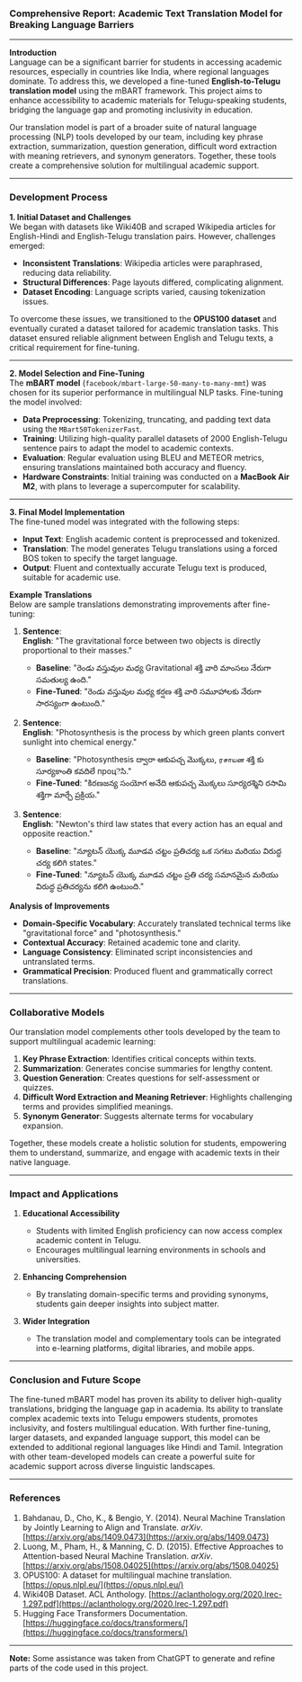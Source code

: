 ### Comprehensive Report: Academic Text Translation Model for Breaking Language Barriers

---

**Introduction**  
Language can be a significant barrier for students in accessing academic resources, especially in countries like India, where regional languages dominate. To address this, we developed a fine-tuned **English-to-Telugu translation model** using the mBART framework. This project aims to enhance accessibility to academic materials for Telugu-speaking students, bridging the language gap and promoting inclusivity in education.

Our translation model is part of a broader suite of natural language processing (NLP) tools developed by our team, including key phrase extraction, summarization, question generation, difficult word extraction with meaning retrievers, and synonym generators. Together, these tools create a comprehensive solution for multilingual academic support.

---

### **Development Process**  

**1. Initial Dataset and Challenges**  
We began with datasets like Wiki40B and scraped Wikipedia articles for English-Hindi and English-Telugu translation pairs. However, challenges emerged:  
- **Inconsistent Translations**: Wikipedia articles were paraphrased, reducing data reliability.  
- **Structural Differences**: Page layouts differed, complicating alignment.  
- **Dataset Encoding**: Language scripts varied, causing tokenization issues.  

To overcome these issues, we transitioned to the **OPUS100 dataset** and eventually curated a dataset tailored for academic translation tasks. This dataset ensured reliable alignment between English and Telugu texts, a critical requirement for fine-tuning.

---

**2. Model Selection and Fine-Tuning**  
The **mBART model** (`facebook/mbart-large-50-many-to-many-mmt`) was chosen for its superior performance in multilingual NLP tasks. Fine-tuning the model involved:  
- **Data Preprocessing**: Tokenizing, truncating, and padding text data using the `MBart50TokenizerFast`.  
- **Training**: Utilizing high-quality parallel datasets of 2000 English-Telugu sentence pairs to adapt the model to academic contexts.  
- **Evaluation**: Regular evaluation using BLEU and METEOR metrics, ensuring translations maintained both accuracy and fluency.  
- **Hardware Constraints**: Initial training was conducted on a **MacBook Air M2**, with plans to leverage a supercomputer for scalability.

---

**3. Final Model Implementation**  
The fine-tuned model was integrated with the following steps:  
- **Input Text**: English academic content is preprocessed and tokenized.  
- **Translation**: The model generates Telugu translations using a forced BOS token to specify the target language.  
- **Output**: Fluent and contextually accurate Telugu text is produced, suitable for academic use.

**Example Translations**  
Below are sample translations demonstrating improvements after fine-tuning:

1. **Sentence**:  
   **English**: "The gravitational force between two objects is directly proportional to their masses."  
   - **Baseline**: "రెండు వస్తువుల మధ్య Gravitational శక్తి వారి మాంసలు నేరుగా సమతుల్య ఉంది."  
   - **Fine-Tuned**: "రెండు వస్తువుల మధ్య కర్షణ శక్తి వారి సమూహాలకు నేరుగా సారస్యంగా ఉంటుంది."  

2. **Sentence**:  
   **English**: "Photosynthesis is the process by which green plants convert sunlight into chemical energy."  
   - **Baseline**: "Photosynthesis ద్వారా ఆకుపచ్చ మొక్కలు, ரசாயன శక్తి కు సూర్యకాంతి కవదిలే процెసి."  
   - **Fine-Tuned**: "కిరణజన్య సంయోగ అనేది ఆకుపచ్చ మొక్కలు సూర్యరశ్మిని రసామి శక్తిగా మార్చే ప్రక్రియ."  

3. **Sentence**:  
   **English**: "Newton's third law states that every action has an equal and opposite reaction."  
   - **Baseline**: "న్యూటన్ యొక్క మూడవ చట్టం ప్రతిచర్య ఒక సగటు మరియు విరుద్ధ చర్య కలిగి states."  
   - **Fine-Tuned**: "న్యూటన్ యొక్క మూడవ చట్టం ప్రతి చర్య సమానమైన మరియు విరుద్ధ ప్రతిచర్యను కలిగి ఉంటుంది."

**Analysis of Improvements**  
- **Domain-Specific Vocabulary**: Accurately translated technical terms like "gravitational force" and "photosynthesis."  
- **Contextual Accuracy**: Retained academic tone and clarity.  
- **Language Consistency**: Eliminated script inconsistencies and untranslated terms.  
- **Grammatical Precision**: Produced fluent and grammatically correct translations.

---

### **Collaborative Models**  
Our translation model complements other tools developed by the team to support multilingual academic learning:  
1. **Key Phrase Extraction**: Identifies critical concepts within texts.  
2. **Summarization**: Generates concise summaries for lengthy content.  
3. **Question Generation**: Creates questions for self-assessment or quizzes.  
4. **Difficult Word Extraction and Meaning Retriever**: Highlights challenging terms and provides simplified meanings.  
5. **Synonym Generator**: Suggests alternate terms for vocabulary expansion.

Together, these models create a holistic solution for students, empowering them to understand, summarize, and engage with academic texts in their native language.

---

### **Impact and Applications**  

1. **Educational Accessibility**  
   - Students with limited English proficiency can now access complex academic content in Telugu.  
   - Encourages multilingual learning environments in schools and universities.  

2. **Enhancing Comprehension**  
   - By translating domain-specific terms and providing synonyms, students gain deeper insights into subject matter.  

3. **Wider Integration**  
   - The translation model and complementary tools can be integrated into e-learning platforms, digital libraries, and mobile apps.  

---

### **Conclusion and Future Scope**  
The fine-tuned mBART model has proven its ability to deliver high-quality translations, bridging the language gap in academia. Its ability to translate complex academic texts into Telugu empowers students, promotes inclusivity, and fosters multilingual education. With further fine-tuning, larger datasets, and expanded language support, this model can be extended to additional regional languages like Hindi and Tamil. Integration with other team-developed models can create a powerful suite for academic support across diverse linguistic landscapes.

---

### **References**  
1. Bahdanau, D., Cho, K., & Bengio, Y. (2014). Neural Machine Translation by Jointly Learning to Align and Translate. *arXiv*. [https://arxiv.org/abs/1409.0473](https://arxiv.org/abs/1409.0473)  
2. Luong, M., Pham, H., & Manning, C. D. (2015). Effective Approaches to Attention-based Neural Machine Translation. *arXiv*. [https://arxiv.org/abs/1508.04025](https://arxiv.org/abs/1508.04025)  
3. OPUS100: A dataset for multilingual machine translation. [https://opus.nlpl.eu/](https://opus.nlpl.eu/)  
4. Wiki40B Dataset. ACL Anthology. [https://aclanthology.org/2020.lrec-1.297.pdf](https://aclanthology.org/2020.lrec-1.297.pdf)  
5. Hugging Face Transformers Documentation. [https://huggingface.co/docs/transformers/](https://huggingface.co/docs/transformers/)  

--- 

**Note:** Some assistance was taken from ChatGPT to generate and refine parts of the code used in this project.
